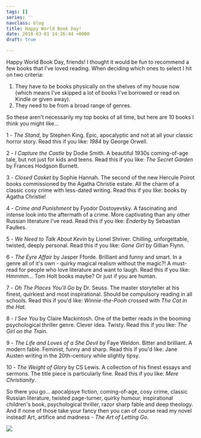 ```yaml
---
tags: []
series: ''
navclass: blog
title: Happy World Book Day!
date: 2018-03-01 14:26:44 +0000
draft: true

---
```

Happy World Book Day, friends! I thought it would be fun to recommend a few books that I've loved reading. When deciding which ones to select I hit on two criteria:

1. They have to be books physically on the shelves of my house now (which means I've skipped a lot of books I've borrowed or read on Kindle or given away).
2. They need to be from a broad range of genres.

So these aren't necessarily my top books of all time, but here are 10 books I think you might like...

1 - _The Stand_, by Stephen King. Epic, apocalyptic and not at all your classic horror story. Read this if you like: _1984_ by George Orwell.

2 - _I Capture the Castle_ by Dodie Smith. A beautiful 1930s coming-of-age tale, but not just for kids and teens. Read this if you like: _The Secret Garden_ by Frances Hodgson Burnett.

3 - _Closed Casket_ by Sophie Hannah. The second of the new Hercule Poirot books commissioned by the Agatha Christie estate. All the charm of a classic cosy crime with less-dated writing. Read this if you like: books by Agatha Christie!

4 - _Crime and Punishment_  by Fyodor Dostoyevsky. A fascinating and intense look into the aftermath of a crime. More captivating than any other Russian literature I've read. Read this if you like: _Enderby_ by Sebastian Faulkes.

5 - _We Need to Talk About Kevin_ by Lionel Shriver. Chilling, unforgettable, twisted, deeply personal. Read this if you like: _Gone Girl_ by Gillian Flynn.

6 - _The Eyre Affair_ by Jasper Fforde. Brilliant and funny and smart. In a genre all of it's own - quirky magical realism without the magic?! A must-read for people who love literature and want to laugh. Read this if you like: Hmmmm... Tom Holt books maybe? Or just if you are human.

7 - _Oh The Places You'll Go_ by Dr. Seuss. The master storyteller at his finest, quirkiest and most inspirational. Should be compulsory reading in all schools. Read this if you'd like: _Winnie-the-Pooh_ crossed with _The Cat in the Hat_.

8 - _I See You_ by Claire Mackintosh. One of the better reads in the booming psychological thriller genre. Clever idea. Twisty. Read this if you like: _The Girl on the Train_.

9 - _The Life and Loves of a She Devil_ by Faye Weldon. Bitter and brilliant. A modern fable. Feminist, funny and sharp. Read this if you'd like: Jane Austen writing in the 20th-century while slightly tipsy.

10 - _The Weight of Glory_ by CS Lewis. A collection of his finest essays and sermons. The title piece is particularly fine. Read this if you like: _Mere Christianity_.

So there you go... apocalpsye fiction, coming-of-age, cosy crime, classic Russian literature, twisted page-turner, quirky humour, inspirational children's book, psychological thriller, razor sharp fable and deep theology. And if none of those take your fancy then you can of course read my novel instead! Art, artifice and madness - _The Art of Letting Go_.

![](/uploads/2018/03/01/IMG_3334.jpg)